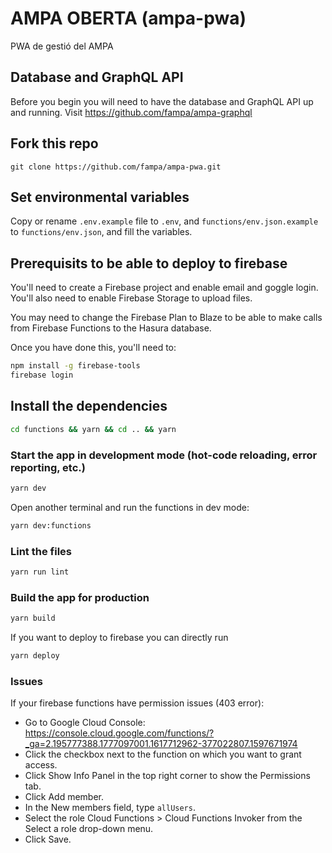 # AMPA OBERTA (ampa-pwa)

PWA de gestió del AMPA

## Database and GraphQL API

Before you begin you will need to have the database and GraphQL API up and running. Visit <https://github.com/fampa/ampa-graphql>

## Fork this repo

`git clone https://github.com/fampa/ampa-pwa.git`

## Set environmental variables

Copy or rename `.env.example` file to `.env`, and `functions/env.json.example` to `functions/env.json`, and fill the variables.

## Prerequisits to be able to deploy to firebase

You'll need to create a Firebase project and enable email and goggle login. You'll also need to enable Firebase Storage to upload files.

You may need to change the Firebase Plan to Blaze to be able to make calls from Firebase Functions to the Hasura database.

Once you have done this, you'll need to:

```bash
npm install -g firebase-tools
firebase login
```

## Install the dependencies

```bash
cd functions && yarn && cd .. && yarn
```

### Start the app in development mode (hot-code reloading, error reporting, etc.)

```bash
yarn dev
```

Open another terminal and run the functions in dev mode:

```bash
yarn dev:functions
```

### Lint the files

```bash
yarn run lint
```

### Build the app for production

```bash
yarn build
```

If you want to deploy to firebase you can directly run

```bash
yarn deploy
```

### Issues

If your firebase functions have permission issues (403 error):

- Go to Google Cloud Console: <https://console.cloud.google.com/functions/?_ga=2.195777388.1777097001.1617712962-377022807.1597671974>
- Click the checkbox next to the function on which you want to grant access.
- Click Show Info Panel in the top right corner to show the Permissions tab.
- Click Add member.
- In the New members field, type `allUsers`.
- Select the role Cloud Functions > Cloud Functions Invoker from the Select a role drop-down menu.
- Click Save.
